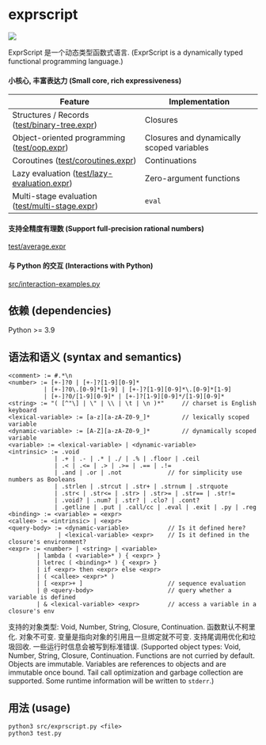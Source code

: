# exprscript

![](https://github.com/sdingcn/expr/actions/workflows/auto-test.yml/badge.svg)

ExprScript 是一个动态类型函数式语言.
(ExprScript is a dynamically typed functional programming language.)

#### 小核心, 丰富表达力 (Small core, rich expressiveness)

| Feature | Implementation |
| --- | --- |
| Structures / Records ([test/binary-tree.expr](test/binary-tree.expr)) | Closures |
| Object-oriented programming ([test/oop.expr](test/oop.expr)) | Closures and dynamically scoped variables |
| Coroutines ([test/coroutines.expr](test/coroutines.expr)) | Continuations |
| Lazy evaluation ([test/lazy-evaluation.expr](test/lazy-evaluation.expr)) | Zero-argument functions |
| Multi-stage evaluation ([test/multi-stage.expr](test/multi-stage.expr)) | `eval` |

#### 支持全精度有理数 (Support full-precision rational numbers)

[test/average.expr](test/average.expr)

#### 与 Python 的交互 (Interactions with Python)

[src/interaction-examples.py](src/interaction-examples.py)

## 依赖 (dependencies)

Python >= 3.9

## 语法和语义 (syntax and semantics)

```
<comment> := #.*\n
<number> := [+-]?0 | [+-]?[1-9][0-9]*
          | [+-]?0\.[0-9]*[1-9] | [+-]?[1-9][0-9]*\.[0-9]*[1-9]
          | [+-]?0/[1-9][0-9]* | [+-]?[1-9][0-9]*/[1-9][0-9]*
<string> := "( [^"\] | \" | \\ | \t | \n )*"     // charset is English keyboard
<lexical-variable> := [a-z][a-zA-Z0-9_]*         // lexically scoped variable
<dynamic-variable> := [A-Z][a-zA-Z0-9_]*         // dynamically scoped variable
<variable> := <lexical-variable> | <dynamic-variable>
<intrinsic> := .void
             | .+ | .- | .* | ./ | .% | .floor | .ceil
             | .< | .<= | .> | .>= | .== | .!=
             | .and | .or | .not             // for simplicity use numbers as Booleans
             | .strlen | .strcut | .str+ | .strnum | .strquote
             | .str< | .str<= | .str> | .str>= | .str== | .str!= 
             | .void? | .num? | .str? | .clo? | .cont?
             | .getline | .put | .call/cc | .eval | .exit | .py | .reg
<binding> := <variable> = <expr>
<callee> := <intrinsic> | <expr>
<query-body> := <dynamic-variable>           // Is it defined here?
              | <lexical-variable> <expr>    // Is it defined in the closure's environment?
<expr> := <number> | <string> | <variable>
        | lambda ( <variable>* ) { <expr> }
        | letrec ( <binding>* ) { <expr> }
        | if <expr> then <expr> else <expr>
        | ( <callee> <expr>* )
        | [ <expr>+ ]                        // sequence evaluation
        | @ <query-body>                     // query whether a variable is defined
        | & <lexical-variable> <expr>        // access a variable in a closure's env
```

支持的对象类型: Void, Number, String, Closure, Continuation.
函数默认不柯里化.
对象不可变.
变量是指向对象的引用且一旦绑定就不可变.
支持尾调用优化和垃圾回收.
一些运行时信息会被写到标准错误.
(Supported object types: Void, Number, String, Closure, Continuation.
Functions are not curried by default.
Objects are immutable.
Variables are references to objects and are immutable once bound.
Tail call optimization and garbage collection are supported.
Some runtime information will be written to `stderr`.)

## 用法 (usage)

```
python3 src/exprscript.py <file>
python3 test.py
```
